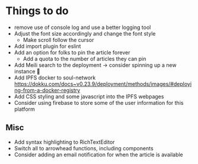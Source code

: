 # Things to do

- remove use of console log and use a better logging tool
- Adjust the font size accordingly and change the font style
  - Make scroll follow the cursor
- Add import plugin for eslint
- Add an option for folks to pin the article forever
  - Add a quota to the number of articles they can pin
- Add Meili search to the deployment -> consider spinning up a new instance 🤔
- Add IPFS docker to soul-network https://dokku.com/docs~v0.23.9/deployment/methods/images/#deploying-from-a-docker-registry
- Add CSS styling and some javascript into the IPFS webpages
- Consider using firebase to store some of the user information for this platform

## Misc

- Add syntax highlighting to RichTextEditor
- Switch all to arrowhead functions, including components
- Consider adding an email notification for when the article is available
